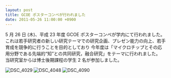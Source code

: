 ```yaml
---
layout: post
title: GCOE ポスターコンペが行われました
date: 2011-05-26 11:00:00 +0900
---
```


5 月 26 日 (木)、平成 23 年度 GCOE ポスターコンペが学内にて行われました。
これは若手研究者の新しい研究テーマでの研究企画、プレゼン能力の向上、若手育成を競争的に行うことを目的としており
今年度は「マイクロチップとその応用分野である先端的“知”との共同研究，融合研究」をテーマに行われました。
当研究室からは博士後期課程の学生 2 名が参加しました。

![DSC_4029]({{site.baseurl}}/img/2011-05-26-gcoe-1.jpeg)
![DSC_4048]({{site.baseurl}}/img/2011-05-26-gcoe-2.jpeg)
![DSC_4090]({{site.baseurl}}/img/2011-05-26-gcoe-3.jpeg)